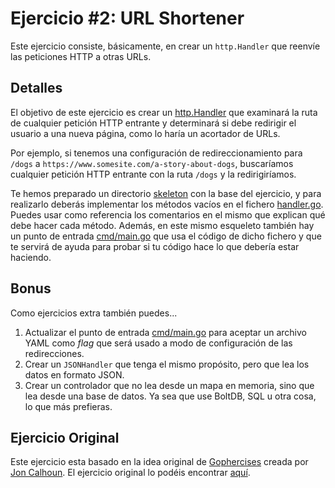# Ejercicio #2: URL Shortener

Este ejercicio consiste, básicamente, en crear un `http.Handler` que reenvíe las peticiones HTTP a otras URLs.

## Detalles

El objetivo de este ejercicio es crear un [http.Handler](https://golang.org/pkg/net/http/#Handler) que examinará la ruta
de cualquier petición HTTP entrante y determinará si debe redirigir el usuario a una nueva página, como lo haría un acortador de URLs.

Por ejemplo, si tenemos una configuración de redireccionamiento para `/dogs` a `https://www.somesite.com/a-story-about-dogs`, 
buscaríamos cualquier petición HTTP entrante con la ruta `/dogs` y la redirigiríamos.

Te hemos preparado un directorio [skeleton](https://github.com/friendsofgo/gophercicios/blob/master/url-shortener/skeleton) 
con la base del ejercicio, y para realizarlo deberás implementar los métodos vacíos en el fichero 
[handler.go](https://github.com/friendsofgo/gophercicios/blob/master/url-shortener/skeleton/handler.go). 
Puedes usar como referencia los comentarios en el mismo que explican qué debe hacer cada método. 
Además, en este mismo esqueleto también hay un punto de entrada 
[cmd/main.go](https://github.com/friendsofgo/gophercicios/blob/master/url-shortener/skeleton/cmd/main.go) 
que usa el código de dicho fichero y que te servirá de ayuda para probar si tu código hace lo que debería estar haciendo.

## Bonus

Como ejercicios extra también puedes...

1. Actualizar el punto de entrada [cmd/main.go](https://github.com/friendsofgo/gophercicios/blob/master/url-shortener/skeleton/cmd/main.go)
para aceptar un archivo YAML como *flag* que será usado a modo de configuración de las redirecciones.
1. Crear un `JSONHandler` que tenga el mismo propósito, pero que lea los datos en formato JSON.
1. Crear un controlador que no lea desde un mapa en memoria, sino que lea desde una base de datos. Ya sea que use BoltDB, SQL u otra cosa, lo que más prefieras.

## Ejercicio Original

Este ejercicio esta basado en la idea original de [Gophercises](https://gophercises.com/) creada por [Jon Calhoun](https://twitter.com/joncalhoun). El ejercicio original lo podéis encontrar [aquí](https://github.com/gophercises/urlshort).